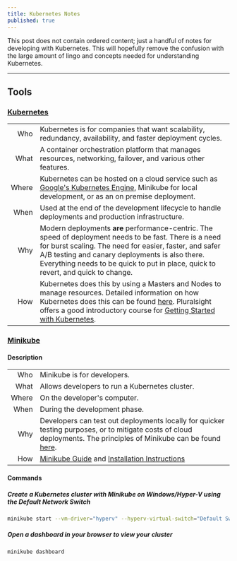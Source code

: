 ```yaml
---
title: Kubernetes Notes
published: true
---
```


This post does not contain ordered content; just a handful of notes for developing with Kubernetes. This will hopefully remove the confusion with the large amount of lingo and concepts needed for understanding Kubernetes.

----

## Tools

### [Kubernetes](https://github.com/kubernetes/kubernetes)

| | |
|--:|---|
| Who | Kubernetes is for companies that want scalability, redundancy, availability, and faster deployment cycles. |
| What | A container orchestration platform that manages resources, networking, failover, and various other features. |
| Where | Kubernetes can be hosted on a cloud service such as [Google's Kubernetes Engine](https://cloud.google.com/kubernetes-engine/), Minikube for local development, or as an on premise deployment. |
| When | Used at the end of the development lifecycle to handle deployments and production infrastructure. |
| Why | Modern deployments __are__ performance-centric. The speed of deployment needs to be fast. There is a need for burst scaling. The need for easier, faster, and safer A/B testing and canary deployments is also there. Everything needs to be quick to put in place, quick to revert, and quick to change. |
| How | Kubernetes does this by using a Masters and Nodes to manage resources. Detailed information on how Kubernetes does this can be found [here](https://kubernetes.io/docs/concepts/architecture/). Pluralsight offers a good introductory course for [Getting Started with Kubernetes](https://app.pluralsight.com/library/courses/getting-started-kubernetes). |

### [Minikube](https://github.com/kubernetes/minikube)

#### Description

| | |
|--:|---|
| Who | Minikube is for developers. |
| What | Allows developers to run a Kubernetes cluster. |
| Where | On the developer's computer. |
| When | During the development phase. |
| Why | Developers can test out deployments locally for quicker testing purposes, or to mitigate costs of cloud deployments. The principles of Minikube can be found [here](https://minikube.sigs.k8s.io/docs/concepts/principles/). |
| How | [Minikube Guide](https://kubernetes.io/docs/setup/learning-environment/minikube/#quickstart) and [Installation Instructions](https://kubernetes.io/docs/tasks/tools/install-minikube/) |

#### Commands

##### Create a Kubernetes cluster with Minikube on Windows/Hyper-V using the Default Network Switch

```sh
minikube start --vm-driver="hyperv" --hyperv-virtual-switch="Default Switch"
```

##### Open a dashboard in your browser to view your cluster

```sh
minikube dashboard
```
